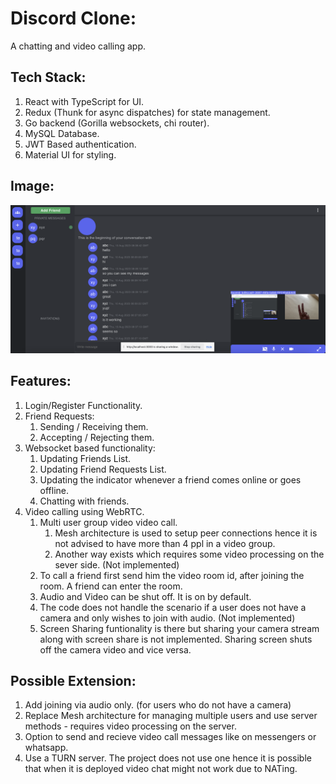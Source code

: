 # Discord Clone:

A chatting and video calling app.

## Tech Stack:

1. React with TypeScript for UI.
2. Redux (Thunk for async dispatches) for state management.
3. Go backend (Gorilla websockets, chi router).
4. MySQL Database.
5. JWT Based authentication.
6. Material UI for styling.

## Image:

<img src="./img.png" />

## Features:

1. Login/Register Functionality.
2. Friend Requests:
   1. Sending / Receiving them.
   2. Accepting / Rejecting them.
3. Websocket based functionality:
   1. Updating Friends List.
   2. Updating Friend Requests List.
   3. Updating the indicator whenever a friend comes online or goes offline.
   4. Chatting with friends.
4. Video calling using WebRTC.
   1. Multi user group video video call.
      1. Mesh architecture is used to setup peer connections hence it is not advised to have more than 4 ppl in a video group.
      2. Another way exists which requires some video processing on the sever side. (Not implemented)
   2. To call a friend first send him the video room id, after joining the room. A friend can enter the room.
   3. Audio and Video can be shut off. It is on by default.
   4. The code does not handle the scenario if a user does not have a camera and only wishes to join with audio. (Not implemented)
   5. Screen Sharing funtionality is there but sharing your camera stream along with screen share is not implemented. Sharing screen shuts off the camera video and vice versa.

## Possible Extension:

1. Add joining via audio only. (for users who do not have a camera)
2. Replace Mesh architecture for managing multiple users and use server methods - requires video processing on the server.
3. Option to send and recieve video call messages like on messengers or whatsapp.
4. Use a TURN server. The project does not use one hence it is possible that when it is deployed video chat might not work due to NATing.
